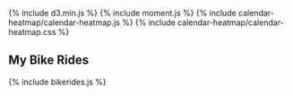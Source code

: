 {% include d3.min.js %}
{% include moment.js %}
{% include calendar-heatmap/calendar-heatmap.js %}
{% include calendar-heatmap/calendar-heatmap.css %}

## My Bike Rides


{% include bikerides.js %}

